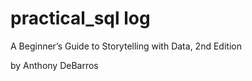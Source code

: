 # practical_sql log

A Beginner’s Guide to Storytelling with Data, 2nd Edition

by Anthony DeBarros
